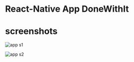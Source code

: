 ﻿# React-Native App DoneWithIt
 
 # screenshots
 
 
![app s1](https://user-images.githubusercontent.com/112275172/216344360-075bf26c-f301-408b-a0df-4a58cf3fb4a1.png)



![app s2](https://user-images.githubusercontent.com/112275172/216344414-c0c52bab-24da-456f-9e4a-a89f4ed46500.png)
